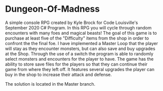 # Dungeon-Of-Madness
A simple console RPG created by Kyle Brock for Code Louisville's September 2020 C# Program.
In this RPG you will cycle through random encounters with many foes and magical beasts!
The goal of this game is to purchase at least five of the "Difficulty" items from the shop in order to confront the the final foe.
I have implemented a Master Loop that the player will stay as they encounter monsters, but can also save and buy upgrades at the Shop.
Through the use of a switch the program is able to randomly select monsters and encounters for the player to have. The game has the ability to store save files for the players so that they can continue their game from where they left off. It features several upgrades the player can buy in the shop to increase their attack and defense. 

The solution is located in the Master branch. 



